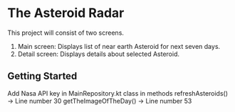 # The Asteroid Radar

This project will consist of two screens.

1. Main screen: Displays list of near earth Asteroid for next seven days. 
2. Detail screen: Displays details about selected Asteroid.

## Getting Started

Add Nasa API key in MainRepository.kt class in methods 
refreshAsteroids() -> Line number 30
getTheImageOfTheDay() -> Line number 53
